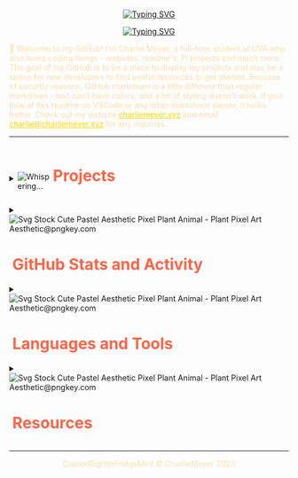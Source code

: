 <br>

<p align="center">
    <a href="https://github.com/charliemeyer2000"><img src="https://readme-typing-svg.demolab.com?font=Fira+Code&pause=1000&color=FF6347&center=true&size=50&vCenter=true&repeat=false&width=435&lines=Charlie+Meyer" alt="Typing SVG" /></a>
</p>
<p align="center">
    <a href="https://github.com/charliemeyer2000"><img src="https://readme-typing-svg.demolab.com?font=Fira+Code&pause=1000&color=FFDEAD&center=true&vCenter=true&width=435&lines=Aspiring+full-stack+developer;Computer+science+student+at+UVA;Node+and+React+fanboy;Raspberry+PI+%26+Arduino+tinkerer;Professional Googler; Late-night+coffee+drinker;" alt="Typing SVG" /></a>
</p>


<p style="color: #FFDEAD">
👋 Welcome to my GitHub! I'm Charlie Meyer, a full-time student at UVA who also loves coding things - websites, readme's, Pi projects and much more. The goal of my GitHub is to be a place to display my projects and also be a space for new developers to find useful resources to get started. Becuase of security reasons, GitHub markdown is a little different than regular markdown - text can't have colors, and a lot of styling doesn't work. If you look at this readme on VSCode or any other markdown viewer, it looks better. Check out my website <a href="https://charliemeyer.xyz" target="_blank" rel="noopener noreferrer" style="color: #FFD700;">charliemeyer.xyz</a> and email <a href="mailto:charlie@charliemeyer.xyz" style="color: #FFD700; " target="_blank" rel="noopener noreferrer">charlie@charliemeyer.xyz</a>  for any inquiries.
</p>

<hr>

<details closed display="flex" align-items="center" color="#FFDEAD">
    <summary >
        <img alt="Whispering..." src="https://media4.giphy.com/media/wIkGlPFEjzy8qykkUJ/giphy.gif?cid=ecf05e47pgs986yvharf6gkk3cp2omjjnu59vi1mswlm4p33&rid=giphy.gif&ct=s" width="60" height="60" style="display: inline-block; vertical-align:-1em">
        <h1 style="display: inline-block; color: #FF6347; border-bottom: none" >Projects</h1>
    </summary>
    <div>
        <ul>
            <li><a href="https://github.com/charliemeyer2000/website" target="_blank" rel="noopener noreferrer" style="color: #FFD700">My personal website</li>
            <li><a href="https://github.com/charliemeyer2000/TwitterToLCD" target="_blank" rel="noopener noreferrer" style="color: #FFD700;">TwitterToLCD</li>
            <li><a href="https://github.com/charliemeyer2000/SpotipyJoystick" target="_blank" rel="noopener noreferrer" style="color: #FFD700;">SpotipyJoystick </a></li>
            <li><a href="https://github.com/IROATUVA" target="_blank" rel="noopener noreferrer" style="color: #FFD700;">IRO Treasurer Site</a></li>
        </ul>
    </div>
</details>

<details closed display="flex" align-items="center" color="#FFDEAD">
    <summary>
        <img src="https://media3.giphy.com/media/1hCn9kUdtA65wDSvXI/giphy.gif?cid=6c09b95277f10de8cba9902fa4930da65ee58a426cce53bb&rid=giphy.gif&ct=s" alt="Svg Stock Cute Pastel Aesthetic Pixel Plant Animal - Plant Pixel Art Aesthetic@pngkey.com" width=60 style="vertical-align: -0.79em">
        <h1 style="display: inline-block; color: #FF6347; border-bottom: none; padding-left: 0.2em" >GitHub Stats and Activity </h1>
    </summary>
    <img align="center" src="https://streak-stats.demolab.com?user=charliemeyer2000&theme=react&line_height=40"/>

</details>

<details closed display="flex" align-items="center" color="#FFDEAD">
    <summary>
        <img src="https://media0.giphy.com/media/t6Kf2qs5fgWiAlOig5/giphy.gif?cid=6c09b952lyqbbxplpsn9zdg4u2k1hw0nr1v57em0q6bye0x0&rid=giphy.gif&ct=s" alt="Svg Stock Cute Pastel Aesthetic Pixel Plant Animal - Plant Pixel Art Aesthetic@pngkey.com" width=60 style="vertical-align: -0.79em">
        <h1 style="display: inline-block; color: #FF6347; border-bottom: none; padding-left: 0.2em"> Languages and Tools </h1>
    </summary>
    <p align="center"> <a href="https://www.w3schools.com/css/" target="_blank" rel="noreferrer"> <img src="https://raw.githubusercontent.com/devicons/devicon/master/icons/css3/css3-original-wordmark.svg" alt="css3" width="40" height="40"/> </a> <a href="https://cloud.google.com" target="_blank" rel="noreferrer"> <img src="https://www.vectorlogo.zone/logos/google_cloud/google_cloud-icon.svg" alt="gcp" width="40" height="40"/> </a> <a href="https://git-scm.com/" target="_blank" rel="noreferrer"> <img src="https://www.vectorlogo.zone/logos/git-scm/git-scm-icon.svg" alt="git" width="40" height="40"/> </a> <a href="https://www.w3.org/html/" target="_blank" rel="noreferrer"> <img src="https://raw.githubusercontent.com/devicons/devicon/master/icons/html5/html5-original-wordmark.svg" alt="html5" width="40" height="40"/> </a> <a href="https://www.java.com" target="_blank" rel="noreferrer"> <img src="https://raw.githubusercontent.com/devicons/devicon/master/icons/java/java-original.svg" alt="java" width="40" height="40"/> </a> <a href="https://developer.mozilla.org/en-US/docs/Web/JavaScript" target="_blank" rel="noreferrer"> <img src="https://raw.githubusercontent.com/devicons/devicon/master/icons/javascript/javascript-original.svg" alt="javascript" width="40" height="40"/> </a> <a href="https://www.linux.org/" target="_blank" rel="noreferrer">  </a> <a href="https://nodejs.org" target="_blank" rel="noreferrer"> <img src="https://raw.githubusercontent.com/devicons/devicon/master/icons/nodejs/nodejs-original-wordmark.svg" alt="nodejs" width="40" height="40"/> </a> <a href="https://pandas.pydata.org/" target="_blank" rel="noreferrer"> </a> </a> <a href="https://www.python.org" target="_blank" rel="noreferrer"> <img src="https://raw.githubusercontent.com/devicons/devicon/master/icons/python/python-original.svg" alt="python" width="40" height="40"/> </a> <img src="https://raw.githubusercontent.com/devicons/devicon/master/icons/react/react-original-wordmark.svg" alt="react" width="40" height="40"/> </a> </a> </a> <a href="https://www.selenium.dev" target="_blank" rel="noreferrer"> <img src="https://raw.githubusercontent.com/detain/svg-logos/780f25886640cef088af994181646db2f6b1a3f8/svg/selenium-logo.svg" alt="selenium" width="40" height="40"/> </a> <a href="https://www.tensorflow.org" target="_blank" rel="noreferrer"> </a> </p>

</details>

<details closed display="flex" align-items="center" color="#FFDEAD">
    <summary>
        <img src="https://media2.giphy.com/media/40a8jFMt0sc73UtpaH/200w.gif?cid=82a1493brpxy3v7hnpn842jcy799r3y76v3kfz9i92q7pgpb&rid=200w.gif&ct=s" alt="Svg Stock Cute Pastel Aesthetic Pixel Plant Animal - Plant Pixel Art Aesthetic@pngkey.com" width=60 style="vertical-align: -0.79em">
        <h1 style="display: inline-block; color: #FF6347; border-bottom: none; padding-left: 0.2em"> Resources </h1>
    </summary>
    <div>
            <img src="https://media1.giphy.com/avatars/palomalightwood/dtPcbxgNtW0y.gif" alt="Yoda" style="display: inline-block; color: #FF6347; border-bottom: none; padding-left: 0.2em" width=60; height=60> 
            <p style="color: #FFDEAD; display: inline-block; vertical-align: 1.7em" > "Always pass on what you have learned." - Yoda </p>
    </div>
    <div>
    <p style="color: #FFDEAD">
    Throughout my coding journey, I've used tons and tons of resources, almost all free. In an attempt to "give back," below is a (non-extensive and unordered) list of all resources I've used to get me to where I am today. These include websites, web apps, apps, creators, and much more.
    </p>
    </div>
    <ul>
        <li><h2 style="color: #FFDEAD">YouTube Creators</h2>
        <ul>
            <li><a href="https://www.youtube.com/@WebDevSimplified" target="_blank" rel="noopener noreferrer"style="color: #FFD700">WebDev Simplified</a></li>
            <li><a href="https://www.youtube.com/@LukeSmithxyz" style="color: #FFD700"target="_blank" rel="noopener noreferrer">Luke Smith</a></li>
            <li><a href="https://www.youtube.com/@Fireship" style="color: #FFD700"target="_blank" rel="noopener noreferrer">FireShip</a></li>
            <li><a href="https://www.youtube.com/@freecodecamp" style="color: #FFD700"target="_blank" rel="noopener noreferrer">freeCodeCamp.org</a></li>
            <li><a href="https://www.youtube.com/@supersimpledev" style="color: #FFD700"target="_blank" rel="noopener noreferrer">SuperSimpleDev</a></li>
            <li><a href="https://www.youtube.com/@itsdineshvaryani" style="color: #FFD700"target="_blank" rel="noopener noreferrer">Dinesh Varyani</a></li>
            <li><a href="https://www.youtube.com/@piratekingdom"style="color: #FFD700"target="_blank" rel="noopener noreferrer">Pirate King</a></li>
            <li><a href="https://www.youtube.com/@tom7"style="color: #FFD700"target="_blank" rel="noopener noreferrer">Suckerpinch/Tom7</a></li>
            <li><a href="https://www.youtube.com/@paulmcwhorter"style="color: #FFD700"target="_blank" rel="noopener noreferrer">Paul McWhorter</a></li>
            <li><a href="https://www.youtube.com/@AutomationBD"style="color: #FFD700"target="_blank" rel="noopener noreferrer">Automation BD</a></li>
            <li><a href="https://www.youtube.com/@BenEater"style="color: #FFD700"target="_blank" rel="noopener noreferrer">Ben Eater</a></li>
            <li><a href="https://www.youtube.com/@SeniorMarsTries"style="color: #FFD700"target="_blank" rel="noopener noreferrer">SeniorMars</a></li>
            <li><a href="https://www.youtube.com/@TraversyMedia"style="color: #FFD700"target="_blank" rel="noopener noreferrer">Traversy Media</a></li>
            <li><a href="https://www.youtube.com/@Darwady2"style="color: #FFD700"target="_blank" rel="noopener noreferrer">Dan Arwady</a></li>
            <li><a href="https://www.youtube.com/@bawad"style="color: #FFD700"target="_blank" rel="noopener noreferrer">Ben Awad</a></li>
            <li><a href="https://www.youtube.com/c/FKnight"style="color: #FFD700"target="_blank" rel="noopener noreferrer">Forrest Knight</a></li>
        </ul>
        </li> 
        <li><h2 style="color: #FFDEAD">Helpful Websites/Tools</h2>
        <ul>
            <li><a href="https://openai.com/blog/chatgpt/"style="color: #FFD700"target="_blank" rel="noopener noreferrer">ChatGPT</a></li>
            <li><a href="https://stackoverflow.com/"style="color: #FFD700"target="_blank" rel="noopener noreferrer">Stack Overflow</a></li>
            <li><a href="https://www.google.com/"style="color: #FFD700"target="_blank" rel="noopener noreferrer">Google</a></li>
            <li><a href="https://midjourney.com/home/?callbackUrl=%2Fapp%2F"style="color: #FFD700"target="_blank" rel="noopener noreferrer">MidJourney</a></li>
            <li><a href="https://www.freecodecamp.org/"style="color: #FFD700"target="_blank" rel="noopener noreferrer">FreeCodeCamp</a></li>
            <li><a href="https://mui.com/"style="color: #FFD700"target="_blank" rel="noopener noreferrer">Mui</a></li>
            <li><a href="https://developers.google.com/"style="color: #FFD700"target="_blank" rel="noopener noreferrer">Google Developers</a></li>
            <li><a href="https://www.vultr.com/"style="color: #FFD700"target="_blank" rel="noopener noreferrer">Vultr</a></li>
            <li><a href="https://github.com/markodenic/web-development-resources"style="color: #FFD700"target="_blank" rel="noopener noreferrer">GitHub Repo of WebDev Resources</a></li>
            <li><a href="https://domains.google/"style="color: #FFD700"target="_blank" rel="noopener noreferrer">Google Domains</a></li>
            <li><a href="https://www.codecademy.com/"style="color: #FFD700"target="_blank" rel="noopener noreferrer">Codeacademy</a></li>
            <li><a href="https://github.com/"style="color: #FFD700"target="_blank" rel="noopener noreferrer">Git/Github</a></li>
            <li><a href="https://www.svgrepo.com/"style="color: #FFD700"target="_blank" rel="noopener noreferrer">SVGRepo</a></li>
            <li><a href="https://www.figma.com/"style="color: #FFD700"target="_blank" rel="noopener noreferrer">Figma</a></li>
            <li><a href="https://mxtoolbox.com/diagnostic.aspx"style="color: #FFD700"target="_blank" rel="noopener noreferrer">MXToolbox</a></li>
        </ul>
        <li><h2 style="color: #FFDEAD">My Workflow</h2>
        <ul>
            <li><a href="https://www.notion.so/"style="color: #FFD700"target="_blank" rel="noopener noreferrer">Notion</a></li>
            <li><a href="https://code.visualstudio.com/"style="color: #FFD700"target="_blank" rel="noopener noreferrer">VSCode</a></li>
            <li><a href="https://pandoc.org/"style="color: #FFD700"target="_blank" rel="noopener noreferrer">Pandoc</a></li>
            <li><a href="https://www.sublimetext.com/"style="color: #FFD700"target="_blank" rel="noopener noreferrer">Sublime Text</a></li>
            <li><a href="https://jupyter.org/"style="color: #FFD700"target="_blank" rel="noopener noreferrer">Jupyter</a></li>
            <li><a href="https://www.mozilla.org/en-US/firefox/new/"style="color: #FFD700"target="_blank" rel="noopener noreferrer">Firefox</a></li>
            <li><a href="https://www.figma.com/"style="color: #FFD700"target="_blank" rel="noopener noreferrer">Figma</a></li>
            <li><a href="https://discord.com/"style="color: #FFD700"target="_blank" rel="noopener noreferrer">Discord</a></li>
            <li><a href="https://open.spotify.com/"style="color: #FFD700"target="_blank" rel="noopener noreferrer">Spotify</a></li>
            <li><a href="https://www.jetbrains.com/idea/"style="color: #FFD700"target="_blank" rel="noopener noreferrer">IntelliJ</a></li>
            <li><a href="https://www.wireshark.org/"style="color: #FFD700"target="_blank" rel="noopener noreferrer">Wireshark</a></li>
        </ul>
    </ul>

</details>

<hr>

<p style="color: #FFDEAD;" align="center"> CopiedRightInFridgeMint © CharlieMeyer 2023
















<!--
**charliemeyer2000/charliemeyer2000** is a ✨ _special_ ✨ repository because its `README.md` (this file) appears on your GitHub profile.

Here are some ideas to get you started:

- 🔭 I’m currently working on ...
- 🌱 I’m currently learning ...
- 👯 I’m looking to collaborate on ...
- 🤔 I’m looking for help with ...
- 💬 Ask me about ...
- 📫 How to reach me: ...
- 😄 Pronouns: ...
- ⚡ Fun fact: ...
-->
